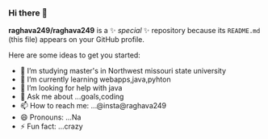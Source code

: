 ### Hi there 👋


**raghava249/raghava249** is a ✨ _special_ ✨ repository because its `README.md` (this file) appears on your GitHub profile.

Here are some ideas to get you started:

- 🔭 I’m studying master's in Northwest missouri state university
- 🌱 I’m currently learning webapps,java,pyhton
- 🤔 I’m looking for help with java
- 💬 Ask me about ...goals,coding
- 📫 How to reach me: ...@insta@raghava249
- 😄 Pronouns: ...Na
- ⚡ Fun fact: ...crazy

